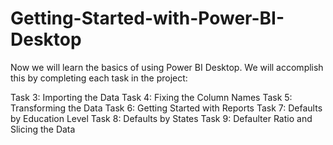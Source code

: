 # Getting-Started-with-Power-BI-Desktop
Now we will learn the basics of using Power BI Desktop. We will accomplish this by completing each task in the project:

Task 3: Importing the Data
Task 4: Fixing the Column Names
Task 5: Transforming the Data
Task 6: Getting Started with Reports
Task 7: Defaults by Education Level
Task 8: Defaults by States
Task 9: Defaulter Ratio and Slicing the Data
